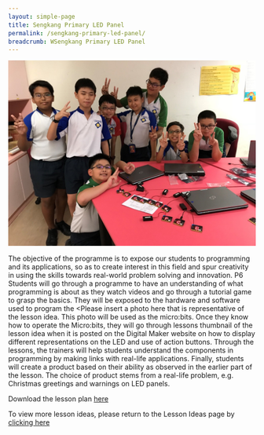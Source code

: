 ```yaml
---
layout: simple-page
title: Sengkang Primary LED Panel
permalink: /sengkang-primary-led-panel/
breadcrumb: WSengkang Primary LED Panel
---
```


![LED panel](/images/in-schools/digital-maker/overview/lesson-plans/primary/Sengkang-primary-LED-panel.jpg)

The objective of the programme is to expose our students to programming and its applications, so as to create interest in this field and spur creativity in using the skills towards real-world problem solving and innovation.
P6 Students will go through a programme to have an understanding of what programming is about as they watch videos and go through a tutorial game to grasp the basics. They will be exposed to the hardware and software used to program the <Please insert a photo here that is representative of the lesson idea. This photo will be used as the micro:bits. Once they know how to operate the Micro:bits, they will go through lessons thumbnail of the lesson idea when it is posted on the Digital Maker website on how to display different representations on the LED and use of action buttons. Through the lessons, the trainers will help students understand the components in programming by making links with real-life applications. Finally, students will create a product based on their ability as observed in the earlier part of the lesson. The choice of product stems from a real-life problem, e.g. Christmas greetings and warnings on LED panels.

Download the lesson plan [here](/files/lesson-plans/primary-schools/design-and-technology/Sengkang-primary-LED-panel.zip)

To view more lesson ideas, please return to the Lesson Ideas page by [clicking here](/in-schools/digital-maker/lesson-ideas-primary/)
